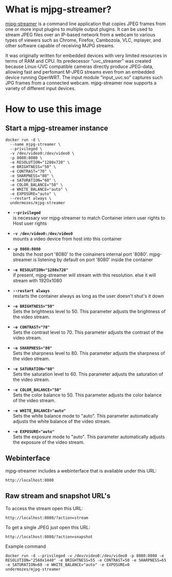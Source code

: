 # What is mjpg-streamer?

[mjpg-streamer](https://sourceforge.net/projects/mjpg-streamer/) is a command line application that copies JPEG frames from one or more input plugins to multiple output plugins. It can be used to stream JPEG files over an IP-based network from a webcam to various types of viewers such as Chrome, Firefox, Cambozola, VLC, mplayer, and other software capable of receiving MJPG streams.

It was originally written for embedded devices with very limited resources in terms of RAM and CPU. Its predecessor "uvc_streamer" was created because Linux-UVC compatible cameras directly produce JPEG-data, allowing fast and perfomant M-JPEG streams even from an embedded device running OpenWRT. The input module "input_uvc.so" captures such JPG frames from a connected webcam. mjpg-streamer now supports a variety of different input devices.

# How to use this image

## Start a mjpg-streamer instance

```
docker run -d \
  --name mjpg-streamer \
  --privileged \
  -v /dev/video0:/dev/video0 \
  -p 8080:8080 \
  -e RESOLUTION="1280x720" \
  -e BRIGHTNESS="50" \
  -e CONTRAST="70" \
  -e SHARPNESS="80" \
  -e SATURATION="60" \
  -e COLOR_BALANCE="50" \
  -e WHITE_BALANCE="auto" \
  -e EXPOSURE="auto" \
  --restart always \
  undermozes/mjpg-streamer

```

- **`--privileged`**  
  is necessary vor mjpg-streamer to match Container intern user rights to Host user rights
- **`-v /dev/video0:/dev/video0`**  
  mounts a video device from host into this container
- **`-p 8080:8080`**  
  binds the host port '8080' to the coinainers internal port '8080'. mjpg-streamer is listening by default on port '8080' inside the container
- **`-e RESOLUTION="1280x720"`**  
  if present, mjpg-streamer will stream with this resolution. else it will stream with 1920x1080
- **`--restart always`**  
  restarts the container always as long as the user doesn't shut's it down

- **`-e BRIGHTNESS="50"`**  
Sets the brightness level to 50. This parameter adjusts the brightness of the video stream.

- **`-e CONTRAST="70"`**  
Sets the contrast level to 70. This parameter adjusts the contrast of the video stream.

- **`-e SHARPNESS="80"`**  
Sets the sharpness level to 80. This parameter adjusts the sharpness of the video stream.

- **`-e SATURATION="60"`**  
Sets the saturation level to 60. This parameter adjusts the saturation of the video stream.

- **`-e COLOR_BALANCE="50"`**  
Sets the color balance to 50. This parameter adjusts the color balance of the video stream.

- **`-e WHITE_BALANCE="auto"`**  
Sets the white balance mode to "auto". This parameter automatically adjusts the white balance of the video stream.

- **`-e EXPOSURE="auto"`**  
Sets the exposure mode to "auto". This parameter automatically adjusts the exposure of the video stream.

## Webinterface

mjpg-streamer includes a webinterface that is available under this URL:

```
http://localhost:8080
```

## Raw stream and snapshot URL's

To access the stream open this URL:

```
http://localhost:8080/?action=stream
```

To get a single JPEG just open this URL:

```
http://localhost:8080/?action=snapshot
```


Example command
```
docker run -d --privileged -v /dev/video0:/dev/video0 -p 8080:8080 -e RESOLUTION="2560x1440" -e BRIGHTNESS=55 -e CONTRAST=50 -e SHARPNESS=65 -e SATURATION=60 -e WHITE_BALANCE="auto" -e EXPOSURE=0 undermozes/mjpg-streamer
```